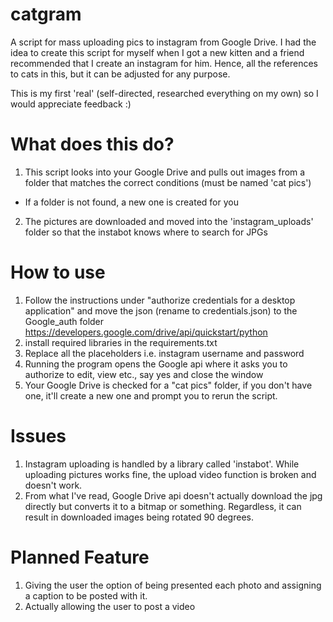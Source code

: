 # catgram
A script for mass uploading pics to instagram from Google Drive.
I had the idea to create this script for myself when I got a new kitten and a friend recommended that I create an instagram for him.
Hence, all the references to cats in this, but it can be adjusted for any purpose.

This is my first 'real' (self-directed, researched everything on my own) so I would appreciate feedback :)

# What does this do?
1. This script looks into your Google Drive and pulls out images from a folder that matches the correct conditions (must be named 'cat pics') 
  - If a folder is not found, a new one is created for you
2. The pictures are downloaded and moved into the 'instagram_uploads' folder so that the instabot knows where to search for JPGs


# How to use
1. Follow the instructions under "authorize credentials for a desktop application" and move the json (rename to credentials.json) to the Google_auth folder
   https://developers.google.com/drive/api/quickstart/python
2. install required libraries in the requirements.txt 
3. Replace all the placeholders i.e. instagram username and password
4. Running the program opens the Google api where it asks you to authorize to edit, view etc., say yes and close the window
5. Your Google Drive is checked for a "cat pics" folder, if you don't have one, it'll create a new one and prompt you to rerun the script.

# Issues
1. Instagram uploading is handled by a library called 'instabot'. While uploading pictures works fine, the upload video function is broken and doesn't work.
2. From what I've read, Google Drive api doesn't actually download the jpg directly but converts it to a bitmap or something. 
   Regardless, it can result in downloaded images being rotated 90 degrees.

# Planned Feature
1. Giving the user the option of being presented each photo and assigning a caption to be posted with it.
2. Actually allowing the user to post a video
